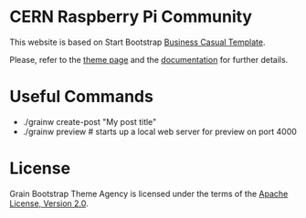 # CERN Raspberry Pi Community

This website is based on Start Bootstrap [Business Casual Template].

Please, refer to the [theme page] and the [documentation] for further details.

Useful Commands
===============

* ./grainw create-post "My post title"
* ./grainw preview     # starts up a local web server for preview on port 4000

License
=======

Grain Bootstrap Theme Agency is licensed under the terms of the
[Apache License, Version 2.0][Apache License, Version 2.0].

[Grain]: http://sysgears.com/grain/

[Apache License, Version 2.0]: http://www.apache.org/licenses/LICENSE-2.0.html
[Developer Certificate of Origin]: https://raw.github.com/sysgears/grain/master/DCO
[Business Casual Template]: http://startbootstrap.com/template-overviews/business-casual/
[documentation]: http://sysgears.com/grain/docs/latest/
[theme page]: http://sysgears.com/grain/themes/business/
